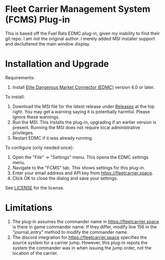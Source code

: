 # Fleet Carrier Management System (FCMS) Plug-in

This is based off the Fuel Rats EDMC plug-in, given my inability to find their git repo. I am not the original author. I merely added MSI installer support and decluttered the main window display.

# Installation and Upgrade

Requirements:
1. Install [Elite Dangerous Market Connector (EDMC)](https://github.com/EDCD/EDMarketConnector/wiki/Installation-&-Setup) version 4.0 or later.

To install:
1. Download the MSI file for the latest release under [Releases](https://github.com/anthonylangsworth/FCMS/releases) at the top right. You may get a warning saying it is potentially harmful. Please ignore these warnings.
2. Run the MSI. This installs the plug-in, upgrading if an earlier version is present. Running the MSI does not require local administrative privileges.
3. Restart EDMC if it was already running.

To configure (only needed once):
1. Open the "File" -> "Settings" menu. This opens the EDMC settings menu.
2. Navigate to the "FCMS" tab. This shows settings for this plug-in.
3. Enter your email address and API key from https://fleetcarrier.space.
4. Click OK to close the dialog and save your settings.

See [LICENSE](LICENSE) for the license.

# Limitations

1. The plug-in assumes the commander name in https://fleetcarrier.space is there in game commander name. If they differ, modify line 156 in  the "journal_entry" method to modify the commander name.
2. The discord integration for https://fleetcarrier.space specifies the source system for a carrier jump. However, this plug-in repots the system the commander was in when issuing the jump order, not the location of the carrier.
